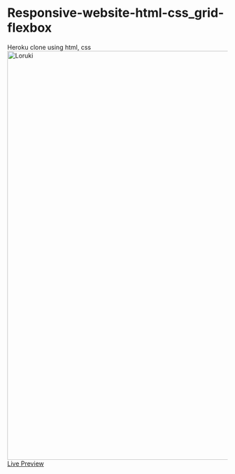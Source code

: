 # Responsive-website-html-css_grid-flexbox
Heroku clone using html, css
<img width="933" alt="Loruki" src="https://user-images.githubusercontent.com/17850501/209619783-9f000794-244d-49bd-8bf4-8efc746c9872.png">
<br/><a href="https://charming-travesseiro-a855ea.netlify.app/">Live Preview</a>
